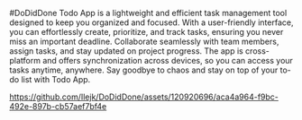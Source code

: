 
#DoDidDone
Todo App is a lightweight and efficient task management tool designed to keep you organized and focused. With a user-friendly interface, you can effortlessly create, prioritize, and track tasks, ensuring you never miss an important deadline. Collaborate seamlessly with team members, assign tasks, and stay updated on project progress. The app is cross-platform and offers synchronization across devices, so you can access your tasks anytime, anywhere. Say goodbye to chaos and stay on top of your to-do list with Todo App.



https://github.com/Ilejk/DoDidDone/assets/120920696/aca4a964-f9bc-492e-897b-cb57aef7bf4e


